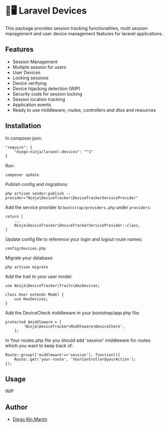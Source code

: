 # 📱🖥️ Laravel Devices
This package provides session tracking functionalities, multi session management and user device management features for laravel applications.

## Features
* Session Management
* Multiple session for users
* User Devices
* Locking sessions
* Device verifying
* Device hijacking detection (WIP)
* Security code for session locking
* Session location tracking
* Application events
* Ready to use middleware, routes, controllers and dtos and resources

## Installation
In composer.json:

    "require": {
        "diego-ninja/laravel-devices": "^1"
    }

Run:

    composer update

Publish config and migrations:

    php artisan vendor:publish --provider="Ninja\DeviceTracker\DeviceTrackerServiceProvider"

Add the service provider to `bootstrap/providers.php` under `providers`:

    return [
        ...
        Ninja\DeviceTracker\DeviceTrackerServiceProvider::class,
    ]

	
Update config file to reference your login and logout route names:

	config/devices.php

Migrate your database:

    php artisan migrate

Add the trait to your user model:

    use Ninja\DeviceTracker\Traits\HasDevices;
    
    class User extends Model {
    	use HasDevices;
    }


Add the DeviceCheck middleware in your bootstrap/app.php file:

    protected $middleware = [
    		'Ninja\DeviceTracker\Middleware\DeviceCheck',
    	];


In Your routes.php file you should add 'session' middleware for routes which you want to keep track of:

    Route::group(['middleware'=>'session'], function(){
        Route::get('your-route', 'YourController@yourAction');
    });

## Usage

WIP
    

## Author

- [Diego Rin Martín](https://github.com/diego-ninja)

